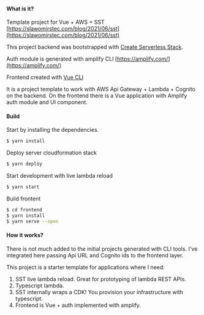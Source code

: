#### What is it?

Template project for Vue + AWS + SST [https://slawomirstec.com/blog/2021/06/sst](https://slawomirstec.com/blog/2021/06/sst)

This project backend was bootstrapped with [Create Serverless Stack](https://docs.serverless-stack.com/packages/create-serverless-stack).

Auth module is generated with amplify CLI [https://amplify.com/](https://amplify.com/)

Frontend created with [Vue CLI](https://cli.vuejs.org/)

It is a project template to work with AWS Api Gateway + Lambda + Cognito on the backend.
On the frontend there is a Vue application with Amplify auth module and UI component. 

#### Build

Start by installing the dependencies.

```bash
$ yarn install
```

Deploy server cloudformation stack
```bash
$ yarn deploy
```

Start development with live lambda reload

```bash
$ yarn start
```

Build frontent
```bash
$ cd frontend
$ yarn install
$ yarn serve --open
```

#### How it works?

There is not much added to the initial projects generated with CLI tools.
I've integrated here passing Api URL and Cognito ids to the frontend layer.

This project is a starter template for applications where I need:

1. SST live lambda reload. Great for prototyping of lambda REST APIs.
2. Typescript lambda.
3. SST internally wraps a CDK! You provision your infrastructure with typescript.
4. Frontend is Vue + auth implemented with amplify.

